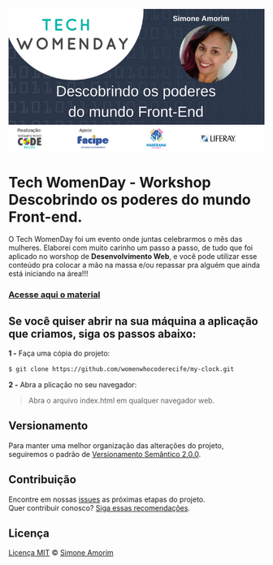 ![Banner do Workshop](./assets/imgs/banner.jpeg)

# Tech WomenDay - Workshop Descobrindo os poderes do mundo Front-end.

O Tech WomenDay foi um evento onde juntas celebrarmos o mês das mulheres. Elaborei com muito carinho um passo a passo, de tudo que foi aplicado no worshop de **Desenvolvimento Web**, e você pode utilizar esse conteúdo pra colocar a mão na massa e/ou repassar pra alguém que ainda está iniciando na área!!!

### [Acesse aqui o material](./docs/starting.md)

## Se você quiser abrir na sua máquina a aplicação que criamos, siga os passos abaixo:

**1 -** Faça uma cópia do projeto:

```sh
$ git clone https://github.com/womenwhocoderecife/my-clock.git
```

**2 -** Abra a plicação no seu navegador:

> Abra o arquivo index.html em qualquer navegador web.

## Versionamento

Para manter uma melhor organização das alterações do projeto, seguiremos o padrão de [Versionamento Semântico 2.0.0](http://semver.org/).

## Contribuição

Encontre em nossas [issues](https://github.com/womenwhocoderecife/my-clock/issues/) as próximas etapas do projeto.  
Quer contribuir conosco? [Siga essas recomendações](CONTRIBUTING.md).

## Licença

[Licença MIT](LICENSE.md) © [Simone Amorim](https://simoneas02.github.io)
